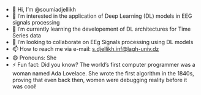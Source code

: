 - 👋 Hi, I’m @soumiadjellikh
- 👀 I’m interested in the application of Deep Learning (DL) models in EEG signals processing
- 🌱 I’m currently learning the developement of DL architectures for Time Series data
- 💞️ I’m looking to collaborate on EEg Signals processing using DL models
- 📫 How to reach me via e-mail: s.djellikh.inf@lagh-univ.dz
- 😄 Pronouns: She
- ⚡ Fun fact: Did you know? The world’s first computer programmer was a woman named Ada Lovelace. She wrote the first algorithm in the 1840s, proving that even back then, women were debugging reality before it was cool!

<!---
soumiadjellikh/soumiadjellikh is a ✨ special ✨ repository because its `README.md` (this file) appears on your GitHub profile.
You can click the Preview link to take a look at your changes.
--->
